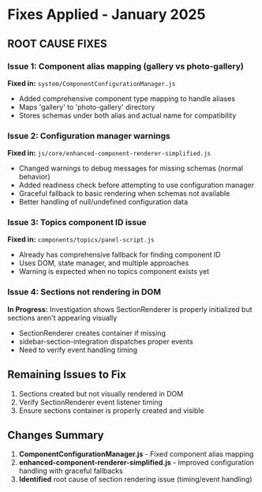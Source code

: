 # Fixes Applied - January 2025

## ROOT CAUSE FIXES

### Issue 1: Component alias mapping (gallery vs photo-gallery)
**Fixed in:** `system/ComponentConfigurationManager.js`
- Added comprehensive component type mapping to handle aliases
- Maps 'gallery' to 'photo-gallery' directory
- Stores schemas under both alias and actual name for compatibility

### Issue 2: Configuration manager warnings
**Fixed in:** `js/core/enhanced-component-renderer-simplified.js`  
- Changed warnings to debug messages for missing schemas (normal behavior)
- Added readiness check before attempting to use configuration manager
- Graceful fallback to basic rendering when schemas not available
- Better handling of null/undefined configuration data

### Issue 3: Topics component ID issue
**Fixed in:** `components/topics/panel-script.js`
- Already has comprehensive fallback for finding component ID
- Uses DOM, state manager, and multiple approaches
- Warning is expected when no topics component exists yet

### Issue 4: Sections not rendering in DOM
**In Progress:** Investigation shows SectionRenderer is properly initialized but sections aren't appearing visually
- SectionRenderer creates container if missing
- sidebar-section-integration dispatches proper events
- Need to verify event handling timing

## Remaining Issues to Fix

1. Sections created but not visually rendered in DOM
2. Verify SectionRenderer event listener timing
3. Ensure sections container is properly created and visible

## Changes Summary

1. **ComponentConfigurationManager.js** - Fixed component alias mapping
2. **enhanced-component-renderer-simplified.js** - Improved configuration handling with graceful fallbacks
3. **Identified** root cause of section rendering issue (timing/event handling)
